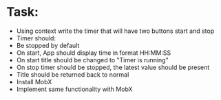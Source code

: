# Task:

- Using context write the timer that will have two buttons start and stop
- Timer should:
- Be stopped by default
- On start, App should display time in format HH:MM:SS
- On start title should be changed to "Timer is running"
- On stop timer should be stopped, the latest value should be present
- Title should be returned back to normal
- Install MobX
- Implement same functionality with MobX
